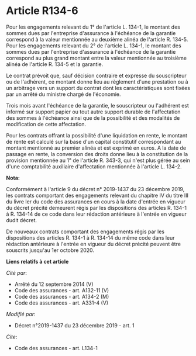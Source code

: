 # Article R134-6

Pour les engagements relevant du 1° de l'article L. 134-1, le montant des sommes dues par l'entreprise d'assurance à
l'échéance de la garantie correspond à la valeur mentionnée au deuxième alinéa de l'article R. 134-5. Pour les engagements
relevant du 2° de l'article L. 134-1, le montant des sommes dues par l'entreprise d'assurance à l'échéance de la garantie
correspond au plus grand montant entre la valeur mentionnée au troisième alinéa de l'article R. 134-5 et la garantie. 

Le contrat prévoit que, sauf décision contraire et expresse du souscripteur ou de l'adhérent, ce montant donne lieu au
règlement d'une prestation ou à un arbitrage vers un support du contrat dont les caractéristiques sont fixées par un arrêté
du ministre chargé de l'économie. 

Trois mois avant l'échéance de la garantie, le souscripteur ou l'adhérent est informé sur support papier ou tout autre
support durable de l'affectation des sommes à l'échéance ainsi que de la possibilité et des modalités de modification de
cette affectation. 

Pour les contrats offrant la possibilité d'une liquidation en rente, le montant de rente est calculé sur la base d'un capital
constitutif correspondant au montant mentionné au premier alinéa et est exprimé en euros. A la date de passage en rente, la
conversion des droits donne lieu à la constitution de la provision mentionnée au 1° de l'article R. 343-3, qui n'est plus
gérée au sein d'une comptabilité auxiliaire d'affectation mentionnée à l'article L. 134-2.

**Nota:**

Conformément à l'article 9 du décret n° 2019-1437 du 23 décembre 2019, les contrats comportant des engagements relevant du
chapitre IV du titre III du livre Ier du code des assurances en cours à la date d'entrée en vigueur du décret précité
demeurent régis par les dispositions des articles R. 134-1 à R. 134-14 de ce code dans leur rédaction antérieure à l'entrée
en vigueur dudit décret.

De nouveaux contrats comportant des engagements régis par les dispositions des articles R. 134-1 à R. 134-14 du même code
dans leur rédaction antérieure à l'entrée en vigueur du décret précité peuvent être souscrits jusqu'au 1er octobre 2020.

**Liens relatifs à cet article**

_Cité par_:

  - Arrêté du 12 septembre 2014 (V)
  - Code des assurances - art. A132-11 (V)
  - Code des assurances - art. A134-2 (M)
  - Code des assurances - art. A331-4 (V)

_Modifié par_:

  - Décret n°2019-1437 du 23 décembre 2019 - art. 1

_Cite_:

  - Code des assurances - art. L134-1
